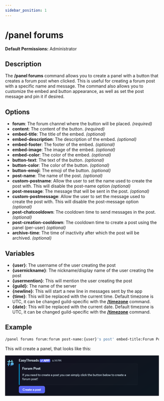 ```yaml
---
sidebar_position: 1
---
```


# /panel forums
**Default Permissions:** Administrator
## Description
The **/panel forums** command allows you to create a panel with a button that creates a forum post when clicked. This is useful for creating a forum post with a specific name and message. The command also allows you to customize the embed and button appearance, as well as set the post message and pin it if desired. 

## Options
- **forum**: The forum channel where the button will be placed. *(required)*
- **content**: The content of the button. *(required)*
- **embed-title**: The title of the embed. *(optional)*
- **embed-description**: The description of the embed. *(optional)*
- **embed-footer**: The footer of the embed. *(optional)*
- **embed-image**: The image of the embed. *(optional)*
- **embed-color**: The color of the embed. *(optional)*
- **button-text**: The text of the button. *(optional)*
- **button-color**: The color of the button. *(optional)*
- **button-emoji**: The emoji of the button. *(optional)*
- **post-name**: The name of the post. *(optional)*
- **custom-postname**: Allow the user to set the name used to create the post with. This will disable the post-name option *(optional)*
- **post-message**: The message that will be sent in the post. *(optional)*
- **custom-postmessage**: Allow the user to set the message used to create the post with. This will disable the post-message option *(optional)*
- **post-chatcooldown**: The cooldown time to send messages in the post. *(optional)*
- **post-creation-cooldown**: The cooldown time to create a post using the panel (per-user) *(optional)*
- **archive-time**: The time of inactivity after which the post will be archived. *(optional)*


## Variables
- **\{user}**: The username of the user creating the post
- **\{usernickname}**: The nickname/display name of the user creating the post
- **\{usermention}**: This will mention the user creating the post
- **\{guild}**: The name of the server
- **\{newline}**: This will start a new line in messages sent by the app
- **\{time}**: This will be replaced with the current time. Default timezone is UTC, it can be changed guild-specific with the **[/timezone](/docs/easythreads/general/timezone)** command.
- **\{date}**: This will be replaced with the current date. Default timezone is UTC, it can be changed guild-specific with the **[/timezone](/docs/easythreads/general/timezone)** command.

## Example
```bash
/panel forums forum:forum post-name:{user}'s post' embed-title:Forum Post embed-description:If you need to create a post you can simply click the button below to create a forum post! embed-color:Light Blue
```
This will create a panel, that looks like this:

![Example: Panel Forums](./img/Panel_Forums.png)